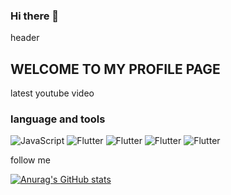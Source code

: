 ### Hi there 👋

header 

## WELCOME TO MY PROFILE PAGE

latest youtube video

### language and tools
![JavaScript](https://img.shields.io/badge/-Javascript-1B693F?style=for-the-badge&logo=javascript&logocolor=6E8177)
![Flutter](https://img.shields.io/badge/-FLUTTER-38A86C?style=for-the-badge&logo=flutter&logocolor=6E8177)
![Flutter](https://img.shields.io/badge/-FLUTTER-38A86C?style=for-the-badge&logo=flutter&logocolor=6E8177)
![Flutter](https://img.shields.io/badge/-FLUTTER-38A86C?style=for-the-badge&logo=flutter&logocolor=6E8177)
![Flutter](https://img.shields.io/badge/-FLUTTER-38A86C?style=for-the-badge&logo=flutter&logocolor=6E8177)

follow me

[![Anurag's GitHub stats](https://github-readme-stats.vercel.app/api?username=facesar&show_icons=true)](https://github.com/anuraghazra/github-readme-stats)


